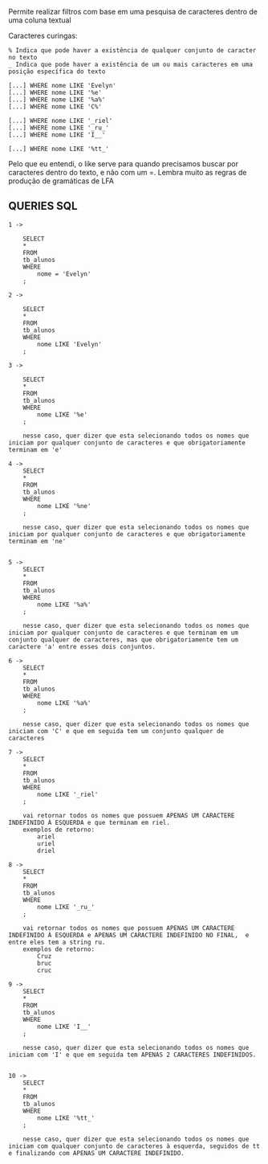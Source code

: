 Permite realizar filtros com base em uma pesquisa de caracteres dentro de uma coluna textual

Caracteres curingas:

    % Indica que pode haver a existência de qualquer conjunto de caracter no texto
    _ Indica que pode haver a existência de um ou mais caracteres em uma posição específica do texto

    [...] WHERE nome LIKE 'Evelyn'
    [...] WHERE nome LIKE '%e'
    [...] WHERE nome LIKE '%a%'
    [...] WHERE nome LIKE 'C%'

    [...] WHERE nome LIKE '_riel'
    [...] WHERE nome LIKE '_ru_'
    [...] WHERE nome LIKE 'I__'

    [...] WHERE nome LIKE '%tt_'

Pelo que eu entendi, o like serve para quando precisamos buscar por caracteres dentro do texto, e não com um =. Lembra muito as regras de produção de gramáticas de LFA

## QUERIES SQL

    1 ->

        SELECT
        *
        FROM 
        tb_alunos
        WHERE
            nome = 'Evelyn'
        ;

    2 ->

        SELECT
        *
        FROM 
        tb_alunos
        WHERE
            nome LIKE 'Evelyn'
        ;

    3 ->

        SELECT
        *
        FROM 
        tb_alunos
        WHERE
            nome LIKE '%e'
        ;
    
        nesse caso, quer dizer que esta selecionando todos os nomes que iniciam por qualquer conjunto de caracteres e que obrigatoriamente terminam em 'e'

    4 ->
        SELECT
        *
        FROM 
        tb_alunos
        WHERE
            nome LIKE '%ne'
        ;

        nesse caso, quer dizer que esta selecionando todos os nomes que iniciam por qualquer conjunto de caracteres e que obrigatoriamente terminam em 'ne'
        

    5 ->
        SELECT
        *
        FROM 
        tb_alunos
        WHERE
            nome LIKE '%a%'
        ;

        nesse caso, quer dizer que esta selecionando todos os nomes que iniciam por qualquer conjunto de caracteres e que terminam em um conjunto qualquer de caracteres, mas que obrigatoriamente tem um caractere 'a' entre esses dois conjuntos.

    6 ->
        SELECT
        *
        FROM 
        tb_alunos
        WHERE
            nome LIKE '%a%'
        ;

        nesse caso, quer dizer que esta selecionando todos os nomes que iniciam com 'C' e que em seguida tem um conjunto qualquer de caracteres

    7 ->
        SELECT
        *
        FROM 
        tb_alunos
        WHERE
            nome LIKE '_riel'
        ;

        vai retornar todos os nomes que possuem APENAS UM CARACTERE INDEFINIDO À ESQUERDA e que terminam em riel.
        exemplos de retorno:
            ariel
            uriel
            driel

    8 ->
        SELECT
        *
        FROM 
        tb_alunos
        WHERE
            nome LIKE '_ru_'
        ;

        vai retornar todos os nomes que possuem APENAS UM CARACTERE INDEFINIDO À ESQUERDA e APENAS UM CARACTERE INDEFINIDO NO FINAL,  e entre eles tem a string ru.
        exemplos de retorno:
            Cruz
            bruc
            cruc

    9 ->
        SELECT
        *
        FROM 
        tb_alunos
        WHERE
            nome LIKE 'I__'
        ;

        nesse caso, quer dizer que esta selecionando todos os nomes que iniciam com 'I' e que em seguida tem APENAS 2 CARACTERES INDEFINIDOS.


    10 ->
        SELECT
        *
        FROM 
        tb_alunos
        WHERE
            nome LIKE '%tt_'
        ;

        nesse caso, quer dizer que esta selecionando todos os nomes que iniciam com qualquer conjunto de caracteres à esquerda, seguidos de tt e finalizando com APENAS UM CARACTERE INDEFINIDO.